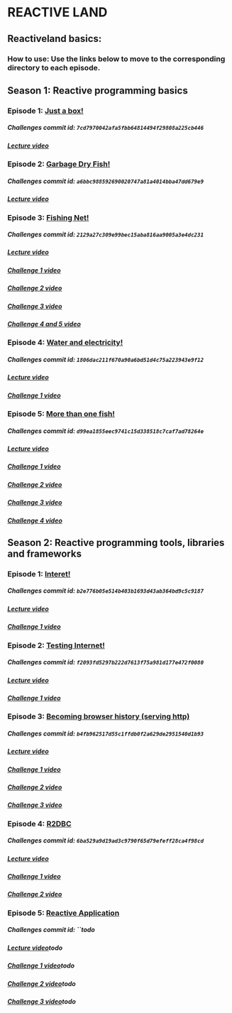 # REACTIVE LAND

## Reactiveland basics:

### How to use: Use the links below to move to the corresponding directory to each episode.

## Season 1: Reactive programming basics

### Episode 1: [Just a box!](show/reactiveland-basics/src/test/java/reactiveland/season1/episode1)

##### Challenges commit id: `7cd7970042afa5fbb64814494f29808a225cb446`

##### [Lecture video](https://youtu.be/vo9MmVlVyQM)

### Episode 2: [Garbage Dry Fish!](show/reactiveland-basics/src/test/java/reactiveland/season1/episode2)

##### Challenges commit id: `a6bbc988592690020747a81a4014bba47dd679e9`

##### [Lecture video](https://youtu.be/qzBCElYrkdo)

### Episode 3: [Fishing Net!](show/reactiveland-basics/src/test/java/reactiveland/season1/episode3)

##### Challenges commit id: `2129a27c309e99bec15aba816aa9005a3e4dc231`

##### [Lecture video](https://www.youtube.com/watch?v=PEESaoM0zdg&ab_channel=Reactiveland)

##### [Challenge 1 video](https://youtu.be/Zpk1IhGhQ2s)

##### [Challenge 2 video](https://youtu.be/H3ESz6q3rZI)

##### [Challenge 3 video](https://youtu.be/71C1NmRWhik)

##### [Challenge 4 and 5 video](https://youtu.be/w4jKuqexnTo)

### Episode 4: [Water and electricity!](show/reactiveland-basics/src/test/java/reactiveland/season1/episode4)

##### Challenges commit id: `1806dac211f670a90a6bd51d4c75a223943e9f12`

##### [Lecture video](https://youtu.be/BbNs4VglFeo)

##### [Challenge 1 video](https://youtu.be/MDKLk_TjS1Y)

### Episode 5: [More than one fish!](show/reactiveland-basics/src/test/java/reactiveland/season1/episode5)

##### Challenges commit id: `d99ea1855eec9741c15d338518c7caf7ad78264e`

##### [Lecture video](https://youtu.be/40IaNx6tFcg)

##### [Challenge 1 video](https://youtu.be/CpLatvBC6uU)

##### [Challenge 2 video](https://youtu.be/NYxLBVTk19o)

##### [Challenge 3 video](https://youtu.be/P3CTL2zUb8k)

##### [Challenge 4 video](https://youtu.be/5na_vx4hab4)

## Season 2: Reactive programming tools, libraries and frameworks

### Episode 1: [Interet!](show/reactiveland-basics/src/test/java/reactiveland/season2/episode1)

##### Challenges commit id: `b2e776b05e514b403b1693d43ab364bd9c5c9187`

##### [Lecture video](https://youtu.be/31MOhZMZQLM)

##### [Challenge 1 video](https://youtu.be/2HZiAO2_rOo)

### Episode 2: [Testing Internet!](show/reactiveland-basics/src/test/java/reactiveland/season2/episode2)

##### Challenges commit id: `f2093fd5297b222d7613f75a981d177e472f0080`

##### [Lecture video](https://youtu.be/vs1FObvbvRs)

##### [Challenge 1 video](https://youtu.be/hCcL3wb2sD0)

### Episode 3: [Becoming browser history (serving http)](show/reactiveland-basics/src/test/java/reactiveland/season2/episode3)

##### Challenges commit id: `b4fb962517d55c1ffdb0f2a629de2951540d1b93`

##### [Lecture video](https://youtu.be/btc6HZt_Ies)

##### [Challenge 1 video](https://youtu.be/lDO72RHkrE8)

##### [Challenge 2 video](https://youtu.be/WzyR477Ntck)

##### [Challenge 3 video](https://youtu.be/bRYB_TBAkvk)

### Episode 4: [R2DBC](show/reactiveland-basics/src/test/java/reactiveland/season2/episode4)

##### Challenges commit id: `6ba529a9d19ad3c9790f65d79efeff28ca4f98cd`

##### [Lecture video](https://youtu.be/cUqjEzZRO2o)

##### [Challenge 1 video](https://youtu.be/5osIQsdjS0E)

##### [Challenge 2 video](https://youtu.be/FpAeEJIDW-g)

### Episode 5: [Reactive Application](show/reactiveland-basics/src/test/java/reactiveland/season2/episode5)

##### Challenges commit id: ``todo

##### [Lecture video]()todo

##### [Challenge 1 video]()todo

##### [Challenge 2 video]()todo

##### [Challenge 3 video]()todo
